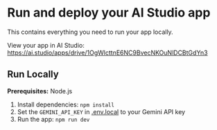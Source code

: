 # Run and deploy your AI Studio app

This contains everything you need to run your app locally.

View your app in AI Studio: https://ai.studio/apps/drive/1OgWlcttnE6NC9BvecNKOuNlDCBtGdYn3

## Run Locally

**Prerequisites:**  Node.js


1. Install dependencies:
   `npm install`
2. Set the `GEMINI_API_KEY` in [.env.local](.env.local) to your Gemini API key
3. Run the app:
   `npm run dev`

